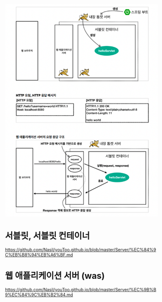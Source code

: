 ![web](./web_flow.png)


# 서블릿, 서블릿 컨테이너
https://github.com/Nasil/youToo.github.io/blob/master/Server/%EC%84%9C%EB%B8%94%EB%A6%BF.md

# 웹 애플리케이션 서버 (was)
https://github.com/Nasil/youToo.github.io/blob/master/Server/%EC%9B%B9%EC%84%9C%EB%B2%84.md
